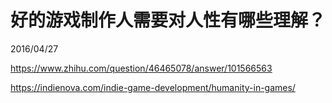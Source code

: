 # 好的游戏制作人需要对人性有哪些理解？

2016/04/27

https://www.zhihu.com/question/46465078/answer/101566563

https://indienova.com/indie-game-development/humanity-in-games/